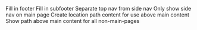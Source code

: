 Fill in footer
Fill in subfooter
Separate top nav from side nav
Only show side nav on main page
Create location path content for use above main content
Show path above main content for all non-main-pages
